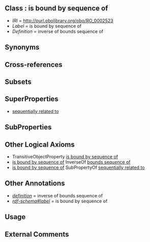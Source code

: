 
## Class : is bound by sequence of

 * *IRI* = http://purl.obolibrary.org/obo/RO_0002523
 * *Label* = is bound by sequence of
 * *Definition* = inverse of bounds sequence of

## Synonyms


## Cross-references


## Subsets


## SuperProperties

 * [sequentially related to](../../RO/14/RO_0002514.md)

## SubProperties


## Other Logical Axioms

 * TransitiveObjectProperty [is bound by sequence of](../../RO/23/RO_0002523.md)
 * [is bound by sequence of](../../RO/23/RO_0002523.md) InverseOf [bounds sequence of](../../RO/22/RO_0002522.md)
 * [is bound by sequence of](../../RO/23/RO_0002523.md) SubPropertyOf [sequentially related to](../../RO/14/RO_0002514.md)

## Other Annotations

 * *[definition](../../IAO/15/IAO_0000115.md)* = inverse of bounds sequence of
 * *[rdf-schema#label](../../el/rdf-schema#label.md)* = is bound by sequence of

## Usage


## External Comments

